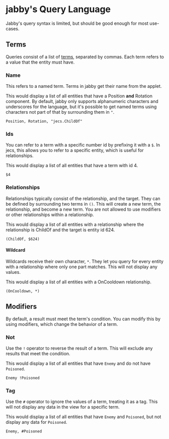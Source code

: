 # jabby's Query Language

Jabby's query syntax is limited, but should be good enough for most use-cases.

## Terms

Queries consist of a list of [terms](#terms), separated by commas. Each term refers to a
value that the entity must have.

### Name

This refers to a named term. Terms in jabby get their name from the applet.

This would display a list of all entities that have a Position __and__ Rotation component.
By default, jabby only supports alphanumeric characters and underscores for the language,
but it's possible to get named terms using characters not part of that by surrounding them
in `"`.

```
Position, Rotation, "jecs.ChildOf"
```


### Ids

You can refer to a term with a specific number id by prefixing it with a `$`.
In jecs, this allows you to refer to a specific entity, which is useful for relationships.

This would display a list of all entities that have a term with id 4.
```
$4
```


### Relationships

Relationships typically consist of the relationship, and the target. They can
be defined by surrounding two terms in `()`. This will create a new term,
the relationship, and become a new term. You are not allowed to use modifiers
or other relationships within a relationship.

This would display a list of all entities with a relationship where the relationship is
ChildOf and the target is entity id 624.

```
(ChildOf, $624)
```

#### Wildcard

Wildcards receive their own character, `*`. They let you query for every entity
with a relationship where only one part matches. This will not display any values.

This would display a list of all entities with a OnCooldown relationship.

```
(OnCooldown, *)
```

## Modifiers

By default, a result must meet the term's condition. You can modify this by using
modifiers, which change the behavior of a term.

### Not

Use the `!` operator to reverse the result of a term. This will exclude any results
that meet the condition.

This would display a list of all entities that have `Enemy` and do not have `Poisoned`.

```
Enemy !Poisoned
```

### Tag

Use the `#` operator to ignore the values of a term, treating it as a tag.
This will not display any data in the view for a specific term.

This would display a list of all entities that have `Enemy` and `Poisoned`, but
not display any data for `Poisoned`.

```
Enemy, #Poisoned
```
